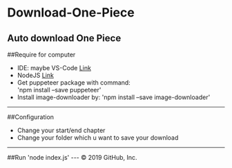 # Download-One-Piece
Auto download One Piece
---
##Require for computer
- IDE: maybe VS-Code [Link](https://code.visualstudio.com/)
- NodeJS [Link](https://nodejs.org/en/download/) 
- Get puppeteer package with command:   
    'npm install –save puppeteer'
- Install image-downloader by:
    'npm install –save image-downloader'
---
##Configuration
 * Change your start/end chapter
 * Change your folder which u want to save your download
 ---
##Run
    'node index.js'
    ---
© 2019 GitHub, Inc.
